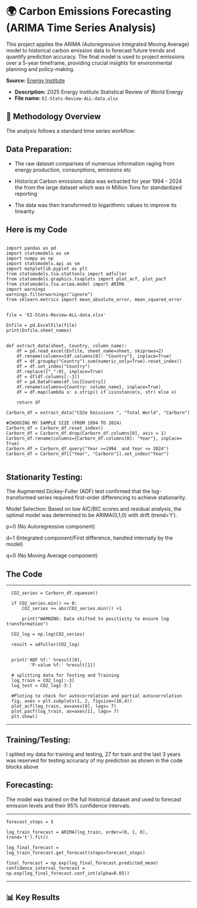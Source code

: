 # 🌍 Carbon Emissions Forecasting (ARIMA Time Series Analysis)
This project applies the ARIMA (Autoregressive Integrated Moving Average) model to historical carbon emission data to forecast future trends and quantify prediction accuracy. The final model is used to project emissions over a 5-year timeframe, providing crucial insights for environmental planning and policy-making.

**Source:** [Energy Institute](https://www.energyinst.org)
- **Description:** 2025 Energy Institute Statistical Review of World Energy
- **File name:** `EI-Stats-Review-ALL-data.xlsx
`

 
## 🔬 Methodology Overview
The analysis follows a standard time series workflow:

## Data Preparation: 

- The raw dataset comparises of numerous information raging from energy production, consunptions, emissions etc 

- Historical Carbon emissions data was extracted for  year 1994 - 2024 the from the large dataset which was in Million Tons for standardized reporting

-  The data was then transformed to logarithmic values to improve its linearity.

## Here is my Code

```

import pandas as pd
import statsmodels as sm
import numpy as np
import statsmodels.api as sm
import matplotlib.pyplot as plt
from statsmodels.tsa.stattools import adfuller 
from statsmodels.graphics.tsaplots import plot_acf, plot_pacf
from statsmodels.tsa.arima.model import ARIMA
import warnings
warnings.filterwarnings("ignore")
from sklearn.metrics import mean_absolute_error, mean_squared_error


file = 'EI-Stats-Review-ALL-data.xlsx'

Enfile = pd.ExcelFile(file)
print(Enfile.sheet_names)


def extract_data(sheet, Country, column_name):
    df = pd.read_excel(Enfile, sheet_name=sheet, skiprows=2)
    df.rename(columns={df.columns[0]: "Country"}, inplace=True)
    df = df.groupby("Country").sum(numeric_only=True).reset_index()
    df = df.set_index("Country")
    df.replace({"_":0}, inplace=True)
    df = df[df.columns[:-3]]
    df = pd.DataFrame(df.loc[Country])
    df.rename(columns={Country: column_name}, inplace=True)
    df = df.map(lambda x: x.strip() if isinstance(x, str) else x)
    
    return df

Carborn_df = extract_data("CO2e Emissions ", "Total World", "Carborn")

#CHOOSING MY SAMPLE SIZE (FROM 1994 TO 2024)
Carborn_df = Carborn_df.reset_index()
Carborn_df = Carborn_df.drop(Carborn_df.columns[0], axis = 1)
Carborn_df.rename(columns={Carborn_df.columns[0]: "Year"}, inplace= True)
Carborn_df = Carborn_df.query("Year >=1994  and Year <= 2024")
Carborn_df = Carborn_df[["Year", "Carborn"]].set_index("Year")


```




## Stationarity Testing: 

The Augmented Dickey-Fuller (ADF) test confirmed that the log-transformed series required first-order differencing to achieve stationarity.

Model Selection: Based on low AIC/BIC scores and residual analysis, the optimal model was determined to be ARIMA(0,1,0) with drift (trend='t').

p=0 (No Autoregressive component)

d=1 (Integrated component/First difference, handled internally by the model)

q=0 (No Moving Average component)


## The Code 
---
      CO2_series = Carborn_df.squeeze()
      
      if CO2_series.min() <= 0:
          CO2_series += abs(CO2_series.min()) +1
          
          print("WARNING: Data shifted to positivity to ensure log transformation")
      
      CO2_log = np.log(CO2_series)
      
      result = adfuller(CO2_log)
      
      
      print('ADF %f:' %result[0],
             'P-value %f:' %result[1])
             
      # splitting data for Testing and Training
      log_train = CO2_log[:-3]
      log_test = CO2_log[-3:]

      #Ploting to check for autocorrelation and partial autocorrelation
      fig, axes = plt.subplots(1, 2, figsize=(16,4))
      plot_acf(log_train, ax=axes[0], lags= 7)
      plot_pacf(log_train, ax=axes[1], lags= 7)
      plt.show()

---

## Training/Testing: 

I splited my data for training and testing, 27 for train and the last 3 years was reserved for testing accuracy of my prediction as shown in the code blocks above



## Forecasting: 

The model was trained on the full historical dataset and used to forecast emission levels and their 95% confidence intervals.

---
    forecast_steps = 5
    
    log_train_forecast = ARIMA(log_train, order=(0, 1, 0), trend='t').fit()
    
    log_final_forecast = log_train_forecast.get_forecast(steps=forecast_steps)
    
    final_forecast = np.exp(log_final_forecast.predicted_mean)
    confidence_interval_forecast = np.exp(log_final_forecast.conf_int(alpha=0.05))

---

## 📊 Key Results


